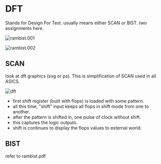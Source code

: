 
# DFT

Stands for Design For Test. usually means either SCAN or BIST.
two assignments here.

![rambist.001](/Users/iliagreenblat/vlsimentor/assignments/2.DFT/rambist.001.jpeg)





![rambist.002](/Users/iliagreenblat/vlsimentor/assignments/2.DFT/rambist.002.jpeg)

## SCAN
look at dft graphics (svg or ps). This is simplification of SCAN used in all ASICS.

![dft](/Users/iliagreenblat/vlsimentor/assignments/2.DFT/dft.svg)

- first shift register (built with flops) is loaded with some pattern.
- all this time, "shift" input keeps all flops in shift mode from one to another.
- after the pattern is shifted in, one pulse of clock without shift.
- this captures the logic outputs.
- shift is continues to display the flops values to external world.

## BIST
refer to rambist.pdf




